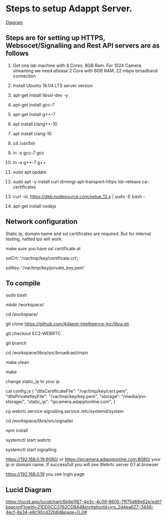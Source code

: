 # Steps to setup Adappt Server. 
[Diagram](serversetup.jpeg)

## Steps are for setting up HTTPS, Websocet/Signalling and Rest API servers are as follows  

1. Get one lab machine with 4 Cores, 8GB Ram.  For 1024 Camera streaming we need atlease 2 Core with 8GB RAM, 22 mbps broadband connection

2. Install Ubuntu 18.04 LTS server version 

3. apt-get install libssl-dev -y

4. apt-get install gcc-7

5. apt-get install g++-7

6. apt install clang++-10

7. apt install clang-10

9. cd /usr/bin

9. ln -s gcc-7 gcc

10. ln -s g++-7 g++

11. sudo apt update

12. sudo apt -y install curl dirmngr apt-transport-https lsb-release ca-certificates

13. curl -sL https://deb.nodesource.com/setup_12.x | sudo -E bash -

14. apt-get install nodejs


## Network configuration

Static ip, domain name and ssl certificates are required.  But for internal testing, natted ips will work.

make sure you have  ssl certificate at 

sslCrt: '/var/tmp/key/certificate.crt',

sslKey: '/var/tmp/key/private_key.pem'


## To compile

sudo bash

mkdir /workspace/

cd /workspace/

git clone https://github.com/Adappt-Intelligence-Inc/libra.git 

git checkout EC2-WEBRTC

git branch 

cd /workspace/libra/src/broadcast/main

make clean

make 

change static_ip to your ip 

cat config.js
{
    "dtlsCertificateFile": "/var/tmp/key/cert.pem",
    "dtlsPrivateKeyFile": "/var/tmp/key/key.pem",
    "storage": "/media/pvi-storage/",
    "static_ip": "ipcamera.adapptonline.com",
}


cp  webrtc.service  signalling.service /etc/systemd/system

cd /workspace/libra/src/signaller

npm install 

systemctl start webrtc

systemctl start signalling

https://192.168.0.19:8080/ or  https://ipcamera.adapptonline.com:8080/  your ip or domain name.  If successfull you will see Webrtc server 0.1 at browser


https://192.168.0.19   you see login page





## Lucid Diagram
https://lucid.app/lucidchart/6b9e1f87-4e3c-4c09-8605-7ff75d68e62e/edit?beaconFlowId=21DD5CC3762CD8A4&invitationId=inv_2d4ea627-3448-4ecf-8a34-e8c90cd32b6d&page=0_0#
